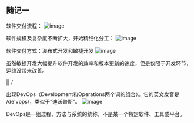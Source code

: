 ## 随记一

软件交付流程：
![image](https://user-images.githubusercontent.com/7018329/132039435-be14f311-d9bf-4aa3-8166-d705271b5dd2.png)

软件规模及复杂度不断扩大，开始精细化分工：
![image](https://user-images.githubusercontent.com/7018329/132040660-1234ffb7-27f7-4f04-88cc-59ac94632881.png)

软件交付方式：瀑布式开发和敏捷开发
![image](https://user-images.githubusercontent.com/7018329/132041131-d75e7192-7f3d-4531-83af-384477c7be77.png)

虽然敏捷开发大幅提升软件开发的效率和版本更新的速度，但是仅限于开发环节，运维没带来改善。

||
\/

出现DevOps（Development和Operations两个词的组合）。它的英文发音是 /de'vɒps/，类似于“迪沃普斯”。
![image](https://user-images.githubusercontent.com/7018329/132042303-65dda019-d5f4-4c2e-86f4-3046d19add11.png)

DevOps是一组过程、方法与系统的统称，不是某一个特定软件、工具或平台。





